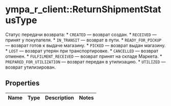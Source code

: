 # ympa_r_client::ReturnShipmentStatusType

Статус передачи возврата:  * `CREATED` — возврат создан.  * `RECEIVED` — принят у покупателя.  * `IN_TRANSIT` — возврат в пути.  * `READY_FOR_PICKUP` — возврат готов к выдаче магазину.  * `PICKED` — возврат выдан магазину.  * `LOST` — возврат утерян при транспортировке.  * `CANCELLED` — возврат отменен.  * `FULFILMENT_RECEIVED` — возврат принят на складе Маркета.  * `PREPARED_FOR_UTILIZATION` — возврат передан в утилизацию.  * `UTILIZED` — возврат утилизирован. 

## Properties
Name | Type | Description | Notes
------------ | ------------- | ------------- | -------------


